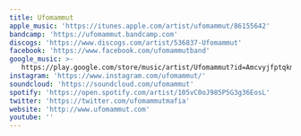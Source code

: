 ```yaml
---
title: Ufomammut
apple_music: 'https://itunes.apple.com/artist/ufomammut/86155642'
bandcamp: 'https://ufomammut.bandcamp.com'
discogs: 'https://www.discogs.com/artist/536837-Ufomammut'
facebook: 'https://www.facebook.com/ufomammutband'
google_music: >-
   https://play.google.com/store/music/artist/Ufomammut?id=Amcvyjfptqkmxb5nawids3qabku
instagram: 'https://www.instagram.com/ufomammut/'
soundcloud: 'https://soundcloud.com/ufomammut'
spotify: 'https://open.spotify.com/artist/105vC0oJ985P5G3g36EosL'
twitter: 'https://twitter.com/ufomammutmafia'
website: 'http://www.ufomammut.com'
youtube: ''
---
```

